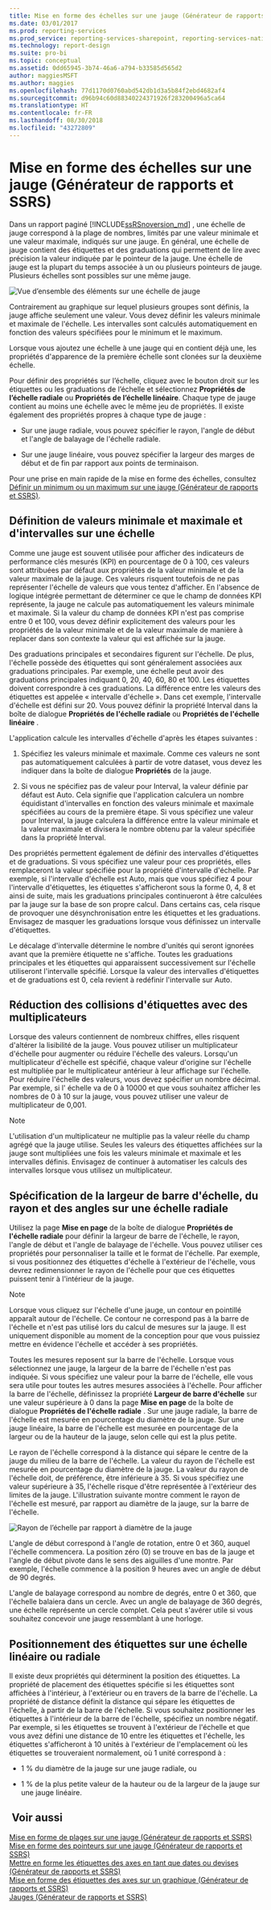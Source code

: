 ```yaml
---
title: Mise en forme des échelles sur une jauge (Générateur de rapports et SSRS) | Microsoft Docs
ms.date: 03/01/2017
ms.prod: reporting-services
ms.prod_service: reporting-services-sharepoint, reporting-services-native
ms.technology: report-design
ms.suite: pro-bi
ms.topic: conceptual
ms.assetid: 0dd65945-3b74-46a6-a794-b33585d565d2
author: maggiesMSFT
ms.author: maggies
ms.openlocfilehash: 77d1170d0760abd542db1d3a5b84f2ebd4682af4
ms.sourcegitcommit: d96b94c60d88340224371926f283200496a5ca64
ms.translationtype: HT
ms.contentlocale: fr-FR
ms.lasthandoff: 08/30/2018
ms.locfileid: "43272809"
---
```

# <a name="formatting-scales-on-a-gauge-report-builder-and-ssrs"></a>Mise en forme des échelles sur une jauge (Générateur de rapports et SSRS)
  Dans un rapport paginé [!INCLUDE[ssRSnoversion_md](../../includes/ssrsnoversion-md.md)] , une échelle de jauge correspond à la plage de nombres, limités par une valeur minimale et une valeur maximale, indiqués sur une jauge. En général, une échelle de jauge contient des étiquettes et des graduations qui permettent de lire avec précision la valeur indiquée par le pointeur de la jauge. Une échelle de jauge est la plupart du temps associée à un ou plusieurs pointeurs de jauge. Plusieurs échelles sont possibles sur une même jauge.  
  
 ![Vue d’ensemble des éléments sur une échelle de jauge](../../reporting-services/report-design/media/scaleoverviewdiagram.gif "Vue d’ensemble des éléments sur une échelle de jauge")  
  
 Contrairement au graphique sur lequel plusieurs groupes sont définis, la jauge affiche seulement une valeur. Vous devez définir les valeurs minimale et maximale de l'échelle. Les intervalles sont calculés automatiquement en fonction des valeurs spécifiées pour le minimum et le maximum.  
  
 Lorsque vous ajoutez une échelle à une jauge qui en contient déjà une, les propriétés d'apparence de la première échelle sont clonées sur la deuxième échelle.  
  
 Pour définir des propriétés sur l’échelle, cliquez avec le bouton droit sur les étiquettes ou les graduations de l’échelle et sélectionnez **Propriétés de l’échelle radiale** ou **Propriétés de l’échelle linéaire**. Chaque type de jauge contient au moins une échelle avec le même jeu de propriétés. Il existe également des propriétés propres à chaque type de jauge :  
  
-   Sur une jauge radiale, vous pouvez spécifier le rayon, l'angle de début et l'angle de balayage de l'échelle radiale.  
  
-   Sur une jauge linéaire, vous pouvez spécifier la largeur des marges de début et de fin par rapport aux points de terminaison.  
  
 Pour une prise en main rapide de la mise en forme des échelles, consultez [Définir un minimum ou un maximum sur une jauge &#40;Générateur de rapports et SSRS&#41;](../../reporting-services/report-design/set-a-minimum-or-maximum-on-a-gauge-report-builder-and-ssrs.md).  
  
##  <a name="DefiningMinMax"></a> Définition de valeurs minimale et maximale et d'intervalles sur une échelle  
 Comme une jauge est souvent utilisée pour afficher des indicateurs de performance clés mesurés (KPI) en pourcentage de 0 à 100, ces valeurs sont attribuées par défaut aux propriétés de la valeur minimale et de la valeur maximale de la jauge. Ces valeurs risquent toutefois de ne pas représenter l'échelle de valeurs que vous tentez d'afficher. En l'absence de logique intégrée permettant de déterminer ce que le champ de données KPI représente, la jauge ne calcule pas automatiquement les valeurs minimale et maximale. Si la valeur du champ de données KPI n'est pas comprise entre 0 et 100, vous devez définir explicitement des valeurs pour les propriétés de la valeur minimale et de la valeur maximale de manière à replacer dans son contexte la valeur qui est affichée sur la jauge.  
  
 Des graduations principales et secondaires figurent sur l'échelle. De plus, l'échelle possède des étiquettes qui sont généralement associées aux graduations principales. Par exemple, une échelle peut avoir des graduations principales indiquant 0, 20, 40, 60, 80 et 100. Les étiquettes doivent correspondre à ces graduations. La différence entre les valeurs des étiquettes est appelée « intervalle d'échelle ». Dans cet exemple, l'intervalle d'échelle est défini sur 20. Vous pouvez définir la propriété Interval dans la boîte de dialogue **Propriétés de l'échelle radiale** ou **Propriétés de l'échelle linéaire** .  
  
 L'application calcule les intervalles d'échelle d'après les étapes suivantes :  
  
1.  Spécifiez les valeurs minimale et maximale. Comme ces valeurs ne sont pas automatiquement calculées à partir de votre dataset, vous devez les indiquer dans la boîte de dialogue **Propriétés** de la jauge.  
  
2.  Si vous ne spécifiez pas de valeur pour Interval, la valeur définie par défaut est Auto. Cela signifie que l'application calculera un nombre équidistant d'intervalles en fonction des valeurs minimale et maximale spécifiées au cours de la première étape. Si vous spécifiez une valeur pour Interval, la jauge calculera la différence entre la valeur minimale et la valeur maximale et divisera le nombre obtenu par la valeur spécifiée dans la propriété Interval.  
  
 Des propriétés permettent également de définir des intervalles d'étiquettes et de graduations. Si vous spécifiez une valeur pour ces propriétés, elles remplaceront la valeur spécifiée pour la propriété d'intervalle d'échelle. Par exemple, si l'intervalle d'échelle est Auto, mais que vous spécifiez 4 pour l'intervalle d'étiquettes, les étiquettes s'afficheront sous la forme 0, 4, 8 et ainsi de suite, mais les graduations principales continueront à être calculées par la jauge sur la base de son propre calcul. Dans certains cas, cela risque de provoquer une désynchronisation entre les étiquettes et les graduations. Envisagez de masquer les graduations lorsque vous définissez un intervalle d'étiquettes.  
  
 Le décalage d'intervalle détermine le nombre d'unités qui seront ignorées avant que la première étiquette ne s'affiche. Toutes les graduations principales et les étiquettes qui apparaissent successivement sur l'échelle utiliseront l'intervalle spécifié. Lorsque la valeur des intervalles d'étiquettes et de graduations est 0, cela revient à redéfinir l'intervalle sur Auto.  
  
##  <a name="ReducingCollisions"></a> Réduction des collisions d'étiquettes avec des multiplicateurs  
 Lorsque des valeurs contiennent de nombreux chiffres, elles risquent d'altérer la lisibilité de la jauge. Vous pouvez utiliser un multiplicateur d'échelle pour augmenter ou réduire l'échelle des valeurs. Lorsqu'un multiplicateur d'échelle est spécifié, chaque valeur d'origine sur l'échelle est multipliée par le multiplicateur antérieur à leur affichage sur l'échelle. Pour réduire l'échelle des valeurs, vous devez spécifier un nombre décimal. Par exemple, si l' échelle va de 0 à 10000 et que vous souhaitez afficher les nombres de 0 à 10 sur la jauge, vous pouvez utiliser une valeur de multiplicateur de 0,001.  
  
> [!NOTE]  
>  L'utilisation d'un multiplicateur ne multiplie pas la valeur réelle du champ agrégé que la jauge utilise. Seules les valeurs des étiquettes affichées sur la jauge sont multipliées une fois les valeurs minimale et maximale et les intervalles définis. Envisagez de continuer à automatiser les calculs des intervalles lorsque vous utilisez un multiplicateur.  
  
##  <a name="SpecifyingScaleBar"></a> Spécification de la largeur de barre d'échelle, du rayon et des angles sur une échelle radiale  
 Utilisez la page **Mise en page** de la boîte de dialogue **Propriétés de l'échelle radiale** pour définir la largeur de barre de l'échelle, le rayon, l'angle de début et l'angle de balayage de l'échelle. Vous pouvez utiliser ces propriétés pour personnaliser la taille et le format de l'échelle. Par exemple, si vous positionnez des étiquettes d'échelle à l'extérieur de l'échelle, vous devrez redimensionner le rayon de l'échelle pour que ces étiquettes puissent tenir à l'intérieur de la jauge.  
  
> [!NOTE]  
>  Lorsque vous cliquez sur l'échelle d'une jauge, un contour en pointillé apparaît autour de l'échelle. Ce contour ne correspond pas à la barre de l'échelle et n'est pas utilisé lors du calcul de mesures sur la jauge. Il est uniquement disponible au moment de la conception pour que vous puissiez mettre en évidence l'échelle et accéder à ses propriétés.  
  
 Toutes les mesures reposent sur la barre de l'échelle. Lorsque vous sélectionnez une jauge, la largeur de la barre de l'échelle n'est pas indiquée. Si vous spécifiez une valeur pour la barre de l'échelle, elle vous sera utile pour toutes les autres mesures associées à l'échelle. Pour afficher la barre de l'échelle, définissez la propriété **Largeur de barre d'échelle** sur une valeur supérieure à 0 dans la page **Mise en page** de la boîte de dialogue **Propriétés de l'échelle radiale** . Sur une jauge radiale, la barre de l'échelle est mesurée en pourcentage du diamètre de la jauge. Sur une jauge linéaire, la barre de l'échelle est mesurée en pourcentage de la largeur ou de la hauteur de la jauge, selon celle qui est la plus petite.  
  
 Le rayon de l'échelle correspond à la distance qui sépare le centre de la jauge du milieu de la barre de l'échelle. La valeur du rayon de l'échelle est mesurée en pourcentage du diamètre de la jauge. La valeur du rayon de l'échelle doit, de préférence, être inférieure à 35. Si vous spécifiez une valeur supérieure à 35, l'échelle risque d'être représentée à l'extérieur des limites de la jauge. L'illustration suivante montre comment le rayon de l'échelle est mesuré, par rapport au diamètre de la jauge, sur la barre de l'échelle.  
  
 ![Rayon de l’échelle par rapport à diamètre de la jauge](../../reporting-services/report-design/media/scaleradiusdiagram.gif "Rayon de l’échelle par rapport au diamètre de la jauge")  
  
 L'angle de début correspond à l'angle de rotation, entre 0 et 360, auquel l'échelle commencera. La position zéro (0) se trouve en bas de la jauge et l'angle de début pivote dans le sens des aiguilles d'une montre. Par exemple, l'échelle commence à la position 9 heures avec un angle de début de 90 degrés.  
  
 L'angle de balayage correspond au nombre de degrés, entre 0 et 360, que l'échelle balaiera dans un cercle. Avec un angle de balayage de 360 degrés, une échelle représente un cercle complet. Cela peut s'avérer utile si vous souhaitez concevoir une jauge ressemblant à une horloge.  
  
##  <a name="PositioningLabels"></a> Positionnement des étiquettes sur une échelle linéaire ou radiale  
 Il existe deux propriétés qui déterminent la position des étiquettes. La propriété de placement des étiquettes spécifie si les étiquettes sont affichées à l'intérieur, à l'extérieur ou en travers de la barre de l'échelle. La propriété de distance définit la distance qui sépare les étiquettes de l'échelle, à partir de la barre de l'échelle. Si vous souhaitez positionner les étiquettes à l'intérieur de la barre de l'échelle, spécifiez un nombre négatif. Par exemple, si les étiquettes se trouvent à l'extérieur de l'échelle et que vous avez défini une distance de 10 entre les étiquettes et l'échelle, les étiquettes s'afficheront à 10 unités à l'extérieur de l'emplacement où les étiquettes se trouveraient normalement, où 1 unité correspond à :  
  
-   1 % du diamètre de la jauge sur une jauge radiale, ou  
  
-   1 % de la plus petite valeur de la hauteur ou de la largeur de la jauge sur une jauge linéaire.  
  
## <a name="see-also"></a> Voir aussi  
 [Mise en forme de plages sur une jauge &#40;Générateur de rapports et SSRS&#41;](../../reporting-services/report-design/formatting-ranges-on-a-gauge-report-builder-and-ssrs.md)   
 [Mise en forme des pointeurs sur une jauge &#40;Générateur de rapports et SSRS&#41;](../../reporting-services/report-design/formatting-pointers-on-a-gauge-report-builder-and-ssrs.md)   
 [Mettre en forme les étiquettes des axes en tant que dates ou devises &#40;Générateur de rapports et SSRS&#41;](../../reporting-services/report-design/format-axis-labels-as-dates-or-currencies-report-builder-and-ssrs.md)   
 [Mise en forme des étiquettes des axes sur un graphique &#40;Générateur de rapports et SSRS&#41;](../../reporting-services/report-design/formatting-axis-labels-on-a-chart-report-builder-and-ssrs.md)   
 [Jauges &#40;Générateur de rapports et SSRS&#41;](../../reporting-services/report-design/gauges-report-builder-and-ssrs.md)  
  
  
